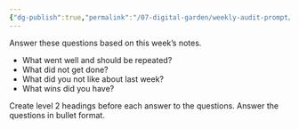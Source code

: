 ```yaml
---
{"dg-publish":true,"permalink":"/07-digital-garden/weekly-audit-prompt/","tags":["AI"],"updated":"2025-04-06T14:26:43.392-07:00"}
---
```


Answer these questions based on this week’s notes. 
- What went well and should be repeated? 
- What did not get done? 
- What did you not like about last week? 
- What wins did you have?  

Create level 2 headings before each answer to the questions. Answer the questions in bullet format.

